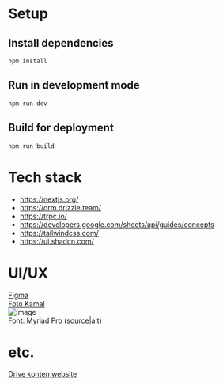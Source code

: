 # Setup
## Install dependencies
`npm install`
## Run in development mode
`npm run dev`
## Build for deployment
`npm run build`

# Tech stack
- https://nextjs.org/
- https://orm.drizzle.team/
- https://trpc.io/
- https://developers.google.com/sheets/api/guides/concepts
- https://tailwindcss.com/
- https://ui.shadcn.com/

# UI/UX
[Figma](https://www.figma.com/design/xCSY1aDnUW3I28Nw1qgxF2/Design?node-id=15-9&t=h5TqdynwSbykbuMz-0)  
[Foto Kamal](https://drive.google.com/drive/u/2/folders/1VC9QBW-kWwYPRUvosPo4wNRRGVqvgp2N)  
![image](https://github.com/user-attachments/assets/9fa87f66-3bc4-4fa8-9e16-c47c05013d83)  
Font: Myriad Pro ([source](https://fonts.adobe.com/fonts/myriad)|[alt](https://font.download/font/myriad-pro))  

# etc.
[Drive konten website](https://drive.google.com/drive/folders/1JOC5M4E3lkpqDcVMPrTlnaoPepNneyLf)
